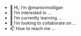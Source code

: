 - 👋 Hi, I’m @marionmolligan
- 👀 I’m interested in ...
- 🌱 I’m currently learning ...
- 💞️ I’m looking to collaborate on ...
- 📫 How to reach me ...

<!---
marionmolligan/marionmolligan is a ✨ special ✨ repository because its `README.md` (this file) appears on your GitHub profile.
You can click the Preview link to take a look at your changes.
--->
